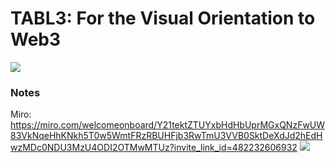 # TABL3: For the Visual Orientation to Web3

![](./Notes/Screenshots/present-status.png)

### Notes
Miro: https://miro.com/welcomeonboard/Y21tektZTUYxbHdHbUprMGxQNzFwUW83VkNqeHhKNkh5T0w5WmtFRzRBUHFjb3RwTmU3VVB0SktDeXdJd2hEdHwzMDc0NDU3MzU4ODI2OTMwMTUz?invite_link_id=482232606932
![](./Notes/Screenshots/present-miro.png)
